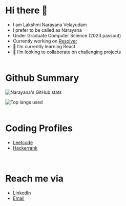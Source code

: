 # **Hi there** 👋

- I am Lakshmi Narayana Velayudam
- I prefer to be called as Narayana
- Under Graduate Computer Science (2023 passout)
- Currently working on <a href="https://github.com/narayana1923/Resolver" target="_blank">Resolver</a>
- 🌱 I’m currently learning React
- 👯 I’m looking to collaborate on challenging projects
<br><br>
# **Github Summary**

![Narayana's GitHub stats](https://github-readme-stats.vercel.app/api?username=narayana1923&theme=vue&show_icons=true&count_private=true&custom_title=Narayana's%20Github%20Stats)

![Top langs used](https://github-readme-stats.vercel.app/api/top-langs/?username=narayana1923&hide=CSS,C&langs_count=8&layout=compact)
<br><br>
# **Coding Profiles**

- [Leetcode]()
- [Hackerrank]()

<br>

# **Reach me via**

- [LinkedIn](https://www.linkedin.com/in/lakshmi-narayana-velayudam/)
- [Email](mailto:lcchinnu@gmail.com)
